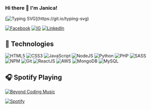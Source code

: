 ### Hi there 👋 I'm Janica!
[![Typing SVG](https://readme-typing-svg.herokuapp.com?lines=Nice+to+meet+you!;I'm+a+Technical+Product+Manager;Taking+up+Master+of+Business+%26+Science+degree;at+Rutgers+University;and+I'm+a+Entrepreneur!)](https://git.io/typing-svg)

[![Facebook](https://img.shields.io/badge/Facebook-%231877F2.svg?&style=flat-square&logo=facebook&logoColor=white)](https://www.facebook.com/jlimpin613/) [![IG](https://img.shields.io/badge/Instagram-%23E1306C.svg?&style=flat-square&logo=instagram&logoColor=white)](https://www.instagram.com/janica_dino/) [![LinkedIn](https://img.shields.io/badge/LinkedIn-%230077B5.svg?&style=flat-square&logo=linkedin&logoColor=white)](https://www.linkedin.com/in/janica-dino-58a3a71a1/)
## 🔧 Technologies
![HTML5](https://img.icons8.com/color/30/html-5.png)
![CSS3](https://img.icons8.com/color/30/css3.png)
![JavaScript](https://img.icons8.com/color/30/javascript.png)
![NodeJS](https://img.icons8.com/color/30/nodejs.png)
![Python](https://img.icons8.com/color/30/python.png)
![PHP](https://img.icons8.com/color/30/php.png)
![SASS](https://img.icons8.com/color/30/sass.png)
![NPM](https://img.icons8.com/color/30/npm.png)
![Git](https://img.icons8.com/color/30/git.png)
![ReactJS](https://img.icons8.com/color/30/react-native.png)
![AWS](https://img.icons8.com/color/30/000000/amazon-web-services.png)
![MongoDB](https://img.icons8.com/color/30/000000/mongodb.png)
![MySQL](https://img.icons8.com/color/30/000000/mysql-logo.png)

## 🎧 Spotify Playing

[![Beyond Coding Music](https://img.shields.io/badge/Beyond%20Coding-%231DB954.svg?&style=flat-square&logo=spotify&logoColor=white)](https://open.spotify.com/playlist/0zM94RfkhhsKk2oxXBSPsZ)

[![Spotify](https://spotify-github-profile.vercel.app/api/view.svg?uid=12168898153&cover_image=true&theme=natemoo-re)](https://open.spotify.com/user/12168898153)

<!--
**jdino613/jdino613** is a ✨ _special_ ✨ repository because its `README.md` (this file) appears on your GitHub profile.

Here are some ideas to get you started:

- 🔭 I’m currently working on ...
- 🌱 I’m currently learning ...
- 👯 I’m looking to collaborate on ...
- 🤔 I’m looking for help with ...
- 💬 Ask me about ...
- 📫 How to reach me: ...
- 😄 Pronouns: ...
- ⚡ Fun fact: ...
-->
